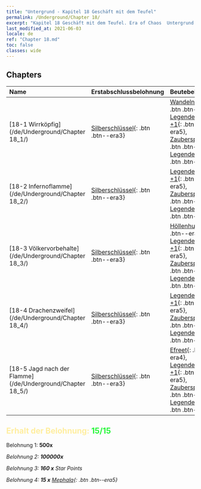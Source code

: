 ```yaml
---
title: "Untergrund - Kapitel 18 Geschäft mit dem Teufel"
permalink: /Underground/Chapter 18/
excerpt: "Kapitel 18 Geschäft mit dem Teufel. Era of Chaos  Untergrund - Kapitel 18. Geschäft mit dem Teufel"
last_modified_at: 2021-06-03
locale: de
ref: "Chapter 18.md"
toc: false
classes: wide
---
```


## Chapters

  | Name |  Erstabschlussbelohnung | Beutebelohnung |
  |:------------|:------------|:------------| 
  | [18-1 Wirrköpfig](/de/Underground/Chapter 18_1/) | [Silberschlüssel](/ItemsDE/con_693/){: .btn .btn--era3} | [Wandelnde Tote](/ItemsDE/unt_209/){: .btn .btn--era3}, [Legendenzertifikat +1](/ItemsDE/mat_74/){: .btn .btn--era5}, [Zauberspruchrollen](/ItemsDE/con_694/){: .btn .btn--era3}, [Legendenzertifikat](/ItemsDE/mat_67/){: .btn .btn--era5} |
  | [18-2 Infernoflamme](/de/Underground/Chapter 18_2/) | [Silberschlüssel](/ItemsDE/con_693/){: .btn .btn--era3} | [Legendenzertifikat +1](/ItemsDE/mat_74/){: .btn .btn--era5}, [Zauberspruchrollen](/ItemsDE/con_694/){: .btn .btn--era3}, [Legendenzertifikat](/ItemsDE/mat_67/){: .btn .btn--era5} |
  | [18-3 Völkervorbehalte](/de/Underground/Chapter 18_3/) | [Silberschlüssel](/ItemsDE/con_693/){: .btn .btn--era3} | [Höllenhund](/ItemsDE/unt_228/){: .btn .btn--era4}, [Legendenzertifikat +1](/ItemsDE/mat_74/){: .btn .btn--era5}, [Zauberspruchrollen](/ItemsDE/con_694/){: .btn .btn--era3}, [Legendenzertifikat](/ItemsDE/mat_67/){: .btn .btn--era5} |
  | [18-4 Drachenzweifel](/de/Underground/Chapter 18_4/) | [Silberschlüssel](/ItemsDE/con_693/){: .btn .btn--era3} | [Legendenzertifikat +1](/ItemsDE/mat_74/){: .btn .btn--era5}, [Zauberspruchrollen](/ItemsDE/con_694/){: .btn .btn--era3}, [Legendenzertifikat](/ItemsDE/mat_67/){: .btn .btn--era5} |
  | [18-5 Jagd nach der Flamme](/de/Underground/Chapter 18_5/) | [Silberschlüssel](/ItemsDE/con_693/){: .btn .btn--era3} | [Efreet](/ItemsDE/unt_231/){: .btn .btn--era4}, [Legendenzertifikat +1](/ItemsDE/mat_74/){: .btn .btn--era5}, [Zauberspruchrollen](/ItemsDE/con_694/){: .btn .btn--era3}, [Legendenzertifikat](/ItemsDE/mat_67/){: .btn .btn--era5} |


## <span style="color: #ffeea0">Erhalt der Belohnung: </span><span style="color: #27f73a">15/15</span>

 Belohnung 1:  **500x** <i class="fas fa-gem"/>

 Belohnung 2:  **100000x** <i class="fas fa-coins"/>

 Belohnung 3: **160 x** Star Points

 Belohnung 4: **15 x** [Mephala](/ItemsDE/her_367/){: .btn .btn--era5}

